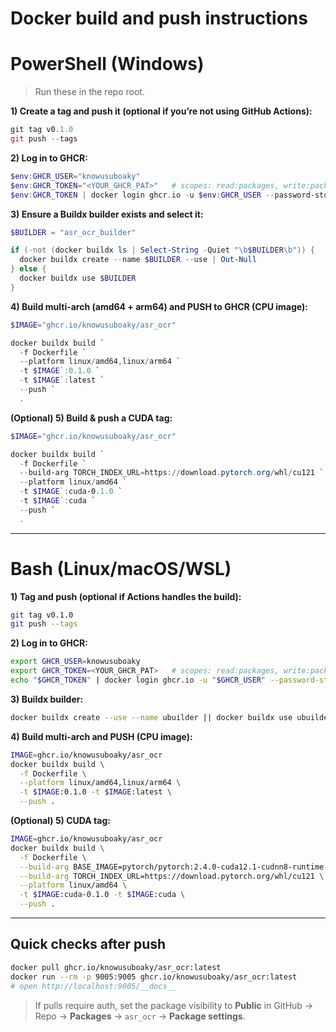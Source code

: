 # Docker build and push instructions
# PowerShell (Windows)

> Run these in the repo root.

**1) Create a tag and push it (optional if you’re not using GitHub Actions):**

```powershell
git tag v0.1.0
git push --tags
```

**2) Log in to GHCR:**

```powershell
$env:GHCR_USER="knowusuboaky"
$env:GHCR_TOKEN="<YOUR_GHCR_PAT>"   # scopes: read:packages, write:packages
$env:GHCR_TOKEN | docker login ghcr.io -u $env:GHCR_USER --password-stdin
```

**3) Ensure a Buildx builder exists and select it:**

```powershell
$BUILDER = "asr_ocr_builder"

if (-not (docker buildx ls | Select-String -Quiet "\b$BUILDER\b")) {
  docker buildx create --name $BUILDER --use | Out-Null
} else {
  docker buildx use $BUILDER
}
```

**4) Build multi-arch (amd64 + arm64) and PUSH to GHCR (CPU image):**

```powershell
$IMAGE="ghcr.io/knowusuboaky/asr_ocr"

docker buildx build `
  -f Dockerfile `
  --platform linux/amd64,linux/arm64 `
  -t $IMAGE`:0.1.0 `
  -t $IMAGE`:latest `
  --push `
  .
```

**(Optional) 5) Build & push a CUDA tag:**

```powershell
$IMAGE="ghcr.io/knowusuboaky/asr_ocr"

docker buildx build `
  -f Dockerfile `
  --build-arg TORCH_INDEX_URL=https://download.pytorch.org/whl/cu121 `
  --platform linux/amd64 `
  -t $IMAGE`:cuda-0.1.0 `
  -t $IMAGE`:cuda `
  --push `
  .
```

---

# Bash (Linux/macOS/WSL)

**1) Tag and push (optional if Actions handles the build):**

```bash
git tag v0.1.0
git push --tags
```

**2) Log in to GHCR:**

```bash
export GHCR_USER=knowusuboaky
export GHCR_TOKEN=<YOUR_GHCR_PAT>   # scopes: read:packages, write:packages
echo "$GHCR_TOKEN" | docker login ghcr.io -u "$GHCR_USER" --password-stdin
```

**3) Buildx builder:**

```bash
docker buildx create --use --name ubuilder || docker buildx use ubuilder
```

**4) Build multi-arch and PUSH (CPU image):**

```bash
IMAGE=ghcr.io/knowusuboaky/asr_ocr
docker buildx build \
  -f Dockerfile \
  --platform linux/amd64,linux/arm64 \
  -t $IMAGE:0.1.0 -t $IMAGE:latest \
  --push .
```

**(Optional) 5) CUDA tag:**

```bash
IMAGE=ghcr.io/knowusuboaky/asr_ocr
docker buildx build \
  -f Dockerfile \
  --build-arg BASE_IMAGE=pytorch/pytorch:2.4.0-cuda12.1-cudnn8-runtime \
  --build-arg TORCH_INDEX_URL=https://download.pytorch.org/whl/cu121 \
  --platform linux/amd64 \
  -t $IMAGE:cuda-0.1.0 -t $IMAGE:cuda \
  --push .
```

---

## Quick checks after push

```bash
docker pull ghcr.io/knowusuboaky/asr_ocr:latest
docker run --rm -p 9005:9005 ghcr.io/knowusuboaky/asr_ocr:latest
# open http://localhost:9005/__docs__
```

> If pulls require auth, set the package visibility to **Public** in GitHub → Repo → **Packages** → `asr_ocr` → **Package settings**.

<!-- 
######################################## IF YOU FORGOT TO TAG BEFORE PUSHING :latest ########################################
# 1) Log in to GHCR
$env:GHCR_USER="knowusuboaky"
$env:GHCR_TOKEN="<YOUR_PAT_WITH_write:packages>"
$env:GHCR_TOKEN | docker login ghcr.io -u $env:GHCR_USER --password-stdin

# 2) (Optional) see what’s there
docker buildx imagetools inspect ghcr.io/knowusuboaky/asr_ocr:latest

# 3) Retag the existing :latest to a version tag (no rebuild)
$IMAGE="ghcr.io/knowusuboaky/asr_ocr"
$VER="0.1.0"   # change as needed

docker buildx imagetools create `
  --tag $IMAGE`:$VER `
  $IMAGE`:latest

docker buildx imagetools create --tag $IMAGE`:cuda-$VER $IMAGE`:cuda
 -->
